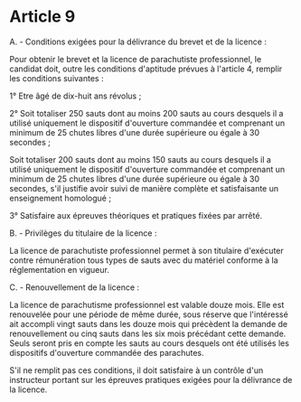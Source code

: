 # Article 9

A. - Conditions exigées pour la délivrance du brevet et de la licence :

Pour obtenir le brevet et la licence de parachutiste professionnel, le candidat doit, outre les conditions d'aptitude prévues à l'article 4, remplir les conditions suivantes :

1° Etre âgé de dix-huit ans révolus ;

2° Soit totaliser 250 sauts dont au moins 200 sauts au cours desquels il a utilisé uniquement le dispositif d'ouverture commandée et comprenant un minimum de 25 chutes libres d'une durée supérieure ou égale à 30 secondes ;

Soit totaliser 200 sauts dont au moins 150 sauts au cours desquels il a utilisé uniquement le dispositif d'ouverture commandée et comprenant un minimum de 25 chutes libres d'une durée supérieure ou égale à 30 secondes, s'il justifie avoir suivi de manière complète et satisfaisante un enseignement homologué ;

3° Satisfaire aux épreuves théoriques et pratiques fixées par arrêté.

B. - Privilèges du titulaire de la licence :

La licence de parachutiste professionnel permet à son titulaire d'exécuter contre rémunération tous types de sauts avec du matériel conforme à la réglementation en vigueur.

C. - Renouvellement de la licence :

La licence de parachutisme professionnel est valable douze mois. Elle est renouvelée pour une période de même durée, sous réserve que l'intéressé ait accompli vingt sauts dans les douze mois qui précèdent la demande de renouvellement ou cinq sauts dans les six mois précédant cette demande. Seuls seront pris en compte les sauts au cours desquels ont été utilisés les dispositifs d'ouverture commandée des parachutes.

S'il ne remplit pas ces conditions, il doit satisfaire à un contrôle d'un instructeur portant sur les épreuves pratiques exigées pour la délivrance de la licence.
